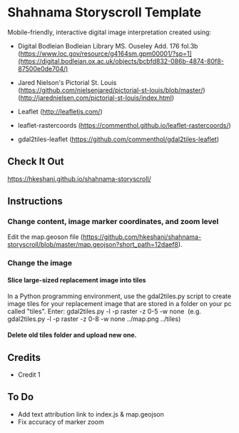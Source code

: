 # Shahnama Storyscroll Template

Mobile-friendly, interactive digital image interpretation created using:

* Digital Bodleian Bodleian Library MS. Ouseley Add. 176 fol.3b (https://www.loc.gov/resource/g4164sm.gpm00001/?sp=1](https://digital.bodleian.ox.ac.uk/objects/bcbfd832-086b-4874-80f8-87500e0de704/)

* Jared Nielson's Pictorial St. Louis (https://github.com/nielsenjared/pictorial-st-louis/blob/master/) (http://jarednielsen.com/pictorial-st-louis/index.html)
* Leaflet (http://leafletjs.com/)
* leaflet-rastercoords (https://commenthol.github.io/leaflet-rastercoords/)
* gdal2tiles-leaflet (https://github.com/commenthol/gdal2tiles-leaflet)

## Check It Out
https://hkeshani.github.io/shahnama-storyscroll/


## Instructions

### Change content, image marker coordinates, and zoom level
Edit the map.geoson  file (https://github.com/hkeshani/shahnama-storyscroll/blob/master/map.geojson?short_path=12daef8).


### Change the image
#### Slice large-sized replacement image into tiles

In a Python programming environment, use the gdal2tiles.py script to create image tiles for your replacement image that are stored in a folder on your pc called "tiles". 
Enter:
gdal2tiles.py -l -p raster -z 0-5 -w none <image> <tilesdir>
(e.g. gdal2tiles.py -l -p raster -z 0-8 -w none ../map.png ../tiles)

#### Delete old tiles folder and upload new one.
## Credits

* Credit 1

## To Do

* Add text attribution link to index.js & map.geojson
* Fix accuracy of marker zoom

